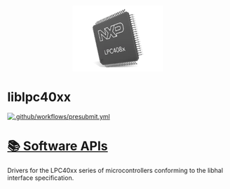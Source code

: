 <p align="center">
  <img height="150" src="logo.png">
</p>

# liblpc40xx

[![.github/workflows/presubmit.yml](https://github.com/libhal/liblpc40xx/actions/workflows/presubmit.yml/badge.svg?branch=main)](https://github.com/libhal/liblpc40xx/actions/workflows/presubmit.yml)

# [📚 Software APIs](https://libhal.github.io/liblpc40xx/api)

Drivers for the LPC40xx series of microcontrollers conforming to the libhal
interface specification.

